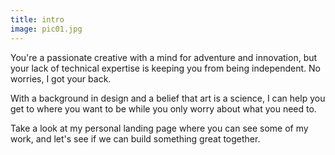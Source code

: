 ```yaml
---
title: intro
image: pic01.jpg
---
```

You're a passionate creative with a mind for adventure and innovation, but your lack of technical expertise is keeping you from being independent. No worries, I got your back.

With a background in design and a belief that art is a science, I can help you get to where you want to be while you only worry about what you need to.

Take a look at my personal landing page where you can see some of my work, and let's see if we can build something great together.

